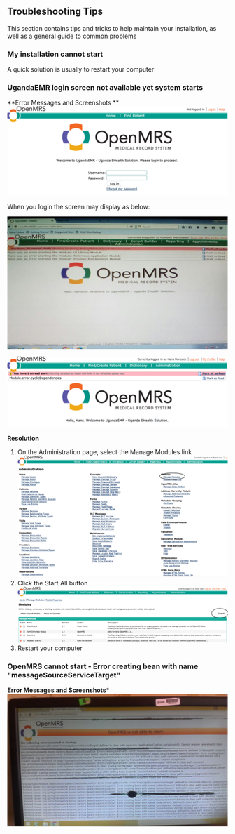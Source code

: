 ## Troubleshooting Tips

This section contains tips and tricks to help maintain your installation, as well as a general guide to common problems 

### My installation cannot start 
A quick solution is usually to restart your computer

### UgandaEMR login screen not available yet system starts
**Error Messages and Screenshots ** 
![Login Error no modules started](images/login_error_modules_not_started.png)

When you login the screen may display as below:

![Modules not started errors](images/module_not_started_error-1.jpg)

![Modules not started due to cyclic dependencies](images/module_not_started_error_2.png)

**Resolution**

1. On the Administration page, select the Manage Modules link
![Manage Modules](images/manage_modules_link.png)
2. Click the Start All button 
![Start All Modules](images/modules_start_all.png)
3. Restart your computer 

### OpenMRS cannot start - Error creating bean with name "messageSourceServiceTarget"
**Error Messages and Screenshots***
![OpenMRS cannot start - Error creating bean of name "messageSourceServiceTarget"](images/error_message_source.jpg) 
